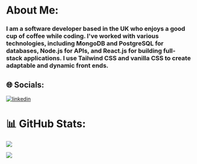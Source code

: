 # About Me:

### I am a software developer based in the UK who enjoys a good cup of coffee while coding. I've worked with various technologies, including MongoDB and PostgreSQL for databases, Node.js for APIs, and React.js for building full-stack applications. I use Tailwind CSS and vanilla CSS to create adaptable and dynamic front ends.

## 🌐 Socials:

[![linkedin](https://img.shields.io/badge/linkedin-0A66C2?style=for-the-badge&logo=linkedin&logoColor=white)](https://www.linkedin.com/in/alfredo-galvez-984047266/)

# 📊 GitHub Stats:

![](https://github-readme-stats.vercel.app/api?username=AlfredoGvz&theme=gruvbox&hide_border=false&include_all_commits=true&count_private=true)</br>

![](https://github-readme-stats.vercel.app/api/top-langs/?username=AlfredoGvz&theme=gruvbox&hide_border=false&include_all_commits=true&count_private=true&layout=compact)
